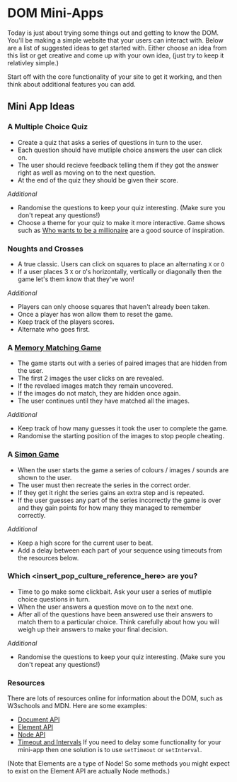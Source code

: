 # DOM Mini-Apps

Today is just about trying some things out and getting to know the DOM. You'll be making a simple website that your users can interact with. Below are a list of suggested ideas to get started with. Either choose an idea from this list or get creative and come up with your own idea, (just try to keep it relativley simple.)

Start off with the core functionality of your site to get it working, and then think about additional features you can add.

## Mini App Ideas

### A Multiple Choice Quiz

- Create a quiz that asks a series of questions in turn to the user.
- Each question should have mutliple choice answers the user can click on.
- The user should recieve feedback telling them if they got the answer right as well as moving on to the next question.
- At the end of the quiz they should be given their score.

_Additional_

- Randomise the questions to keep your quiz interesting. (Make sure you don't repeat any questions!)
- Choose a theme for your quiz to make it more interactive. Game shows such as [Who wants to be a millionaire](https://uk.wwbm.com/) are a good source of inspiration.

### Noughts and Crosses

- A true classic. Users can click on squares to place an alternating `X` or `O`
- If a user places 3 `X` or `O`'s horizontally, vertically or diagonally then the game let's them know that they've won!

_Additional_

- Players can only choose squares that haven't already been taken.
- Once a player has won allow them to reset the game.
- Keep track of the players scores.
- Alternate who goes first.

### A [Memory Matching Game](https://www.memozor.com/memory-games/for-kids/pokemon-game)

- The game starts out with a series of paired images that are hidden from the user.
- The first 2 images the user clicks on are revealed.
- If the revelaed images match they remain uncovered.
- If the images do not match, they are hidden once again.
- The user continues until they have matched all the images.

_Additional_

- Keep track of how many guesses it took the user to complete the game.
- Randomise the starting position of the images to stop people cheating.

### A [Simon Game](<https://en.wikipedia.org/wiki/Simon_(game)>)

- When the user starts the game a series of colours / images / sounds are shown to the user.
- The user must then recreate the series in the correct order.
- If they get it right the series gains an extra step and is repeated.
- If the user guesses any part of the series incorrectly the game is over and they gain points for how many they managed to remember correctly.

_Additional_

- Keep a high score for the current user to beat.
- Add a delay between each part of your sequence using timeouts from the resources below.

### Which <insert_pop_culture_reference_here> are you?

- Time to go make some clickbait. Ask your user a series of mutliple choice questions in turn.
- When the user answers a question move on to the next one.
- After all of the questions have been answered use their answers to match them to a particular choice. Think carefully about how you will weigh up their answers to make your final decision.

_Additional_

- Randomise the questions to keep your quiz interesting. (Make sure you don't repeat any questions!)

### Resources

There are lots of resources online for information about the DOM, such as W3schools and MDN. Here are some examples:

- [Document API](https://developer.mozilla.org/en-US/docs/Web/API/Document)
- [Element API](https://developer.mozilla.org/en-US/docs/Web/API/Element)
- [Node API](https://developer.mozilla.org/en-US/docs/Web/API/Node)
- [Timeout and Intervals](https://developer.mozilla.org/en-US/docs/Learn/JavaScript/Asynchronous/Timeouts_and_intervals) If you need to delay some functionality for your mini-app then one solution is to use `setTimeout` or `setInterval`.

(Note that Elements are a type of Node! So some methods you might expect to exist on the Element API are actually Node methods.)
